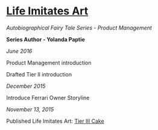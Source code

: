 # [Life Imitates Art](https://www.amazon.com/Life-Imitates-Art-Tier-III-ebook/dp/B017Y3W9PO)

_Autobiographical Fairy Tale Series - Product Management_

**Series Author - Yolanda Paptie**


_June 2016_

Product Management introduction

Drafted Tier II introduction

_December 2015_

Introduce Ferrari Owner Storyline

_November 13, 2015_

Published Life Imitates Art: [Tier III Cake](https://www.amazon.com/Life-Imitates-Art-Tier-III-ebook/dp/B017Y3W9PO)




